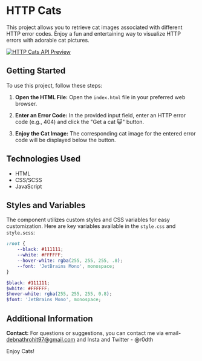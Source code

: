 # HTTP Cats

This project allows you to retrieve cat images associated with different HTTP error codes.
Enjoy a fun and entertaining way to visualize HTTP errors with adorable cat pictures.

[![HTTP Cats API Preview](https://i.postimg.cc/qRzZC72c/image.png)](https://postimg.cc/MMJYCqPX)

## Getting Started

To use this project, follow these steps:

1. **Open the HTML File:**
   Open the `index.html` file in your preferred web browser.

2. **Enter an Error Code:**
   In the provided input field, enter an HTTP error code (e.g., 404) and click the "Get a cat 😺" button.

3. **Enjoy the Cat Image:**
   The corresponding cat image for the entered error code will be displayed below the button.

## Technologies Used

- HTML
- CSS/SCSS
- JavaScript

## Styles and Variables

The component utilizes custom styles and CSS variables for easy customization. Here are key variables available in
the `style.css` and `style.scss`:

```css
:root {
    --black: #111111;
    --white: #FFFFFF;
    --hover-white: rgba(255, 255, 255, .8);
    --font: 'JetBrains Mono', monospace;
}
```

```scss
$black: #111111;
$white: #FFFFFF;
$hover-white: rgba(255, 255, 255, 0.8);
$font: 'JetBrains Mono', monospace;
```

## Additional Information
**Contact:**
For questions or suggestions, you can contact me via email- debnathrohit97@gmail.com and Insta and Twitter - @r0dth

Enjoy Cats!
